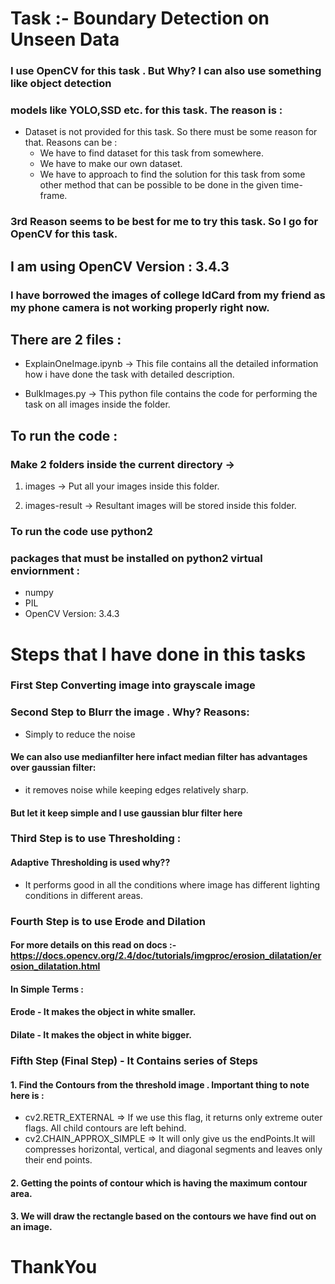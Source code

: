 # Task :- Boundary Detection on Unseen Data

### I use OpenCV for this task . But Why? I can also use something like object detection

### models like YOLO,SSD etc. for this task. The reason is :

- Dataset is not provided for this task. So there must be some reason for that. Reasons can be :
    - We have to find dataset for this task from somewhere.
    - We have to make our own dataset.
    - We have to approach to find the solution for this task from some other method that can be possible to be done in the given time-frame.


### 3rd Reason seems to be best for me to try this task. So I go for OpenCV for this task.



## I am using OpenCV Version : 3.4.3 


### I have borrowed the images of college IdCard from my friend as my phone camera is not working properly right now.



## There are 2 files :

- ExplainOneImage.ipynb -> This file contains all the detailed information how i have done the task with detailed description.

- BulkImages.py -> This python file contains the code for performing the task on all images inside the folder.


## To run the code :

### Make 2 folders inside the current directory -> 

1. images -> Put all your images inside this folder. 

2. images-result -> Resultant images will be stored inside this folder.

### To run the code use python2 
### packages that must be installed on python2 virtual enviornment :
- numpy
- PIL
- OpenCV Version: 3.4.3


# Steps that I have done in this tasks

### First Step Converting image into grayscale image 


### Second Step to Blurr the image . Why? Reasons:
- Simply to reduce the noise
#### We can also use medianfilter here infact median filter has advantages over gaussian filter:
- it removes noise while keeping edges relatively sharp.
#### But let it keep simple and I use gaussian blur filter here


### Third Step is to use Thresholding :
#### Adaptive Thresholding is used why??
 - It performs good in all the conditions where image has different lighting conditions in different areas.
 
 
### Fourth Step is to use Erode and Dilation
#### For more details on this read on docs :- https://docs.opencv.org/2.4/doc/tutorials/imgproc/erosion_dilatation/erosion_dilatation.html

#### In Simple Terms :
#### Erode - It makes the object in white smaller.
#### Dilate - It makes the object in white bigger.


### Fifth Step (Final Step) - It Contains series of Steps

#### 1. Find the Contours from the threshold image . Important thing to note here is :

- cv2.RETR_EXTERNAL => If we use this flag, it returns only extreme outer flags. All child contours are left behind. 
- cv2.CHAIN_APPROX_SIMPLE => It will only give us the endPoints.It will compresses horizontal, vertical, and diagonal segments and leaves only their end points.

#### 2. Getting the points of contour which is having the maximum contour area.
#### 3. We will draw the rectangle based on the contours we have find out on an image.


# ThankYou
